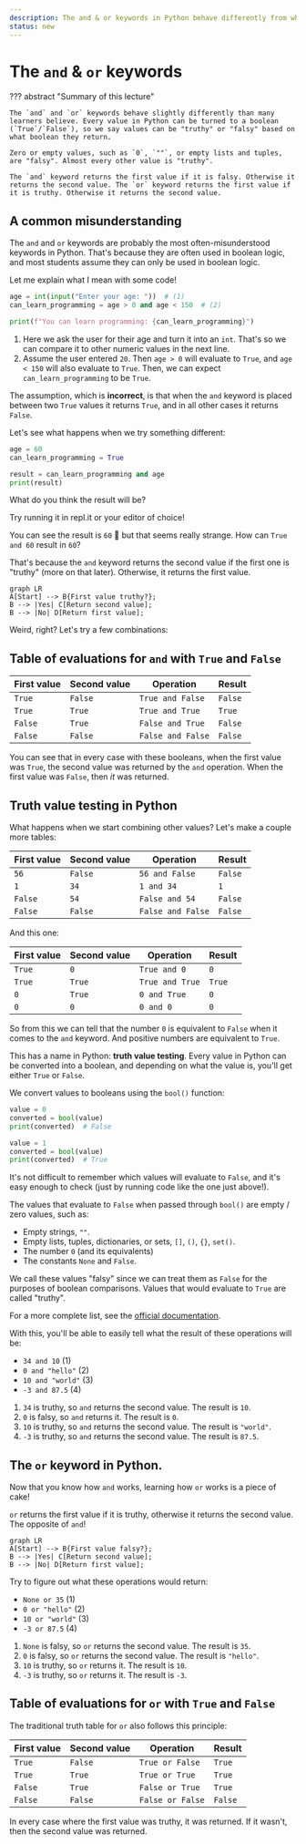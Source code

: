 ```yaml
---
description: The and & or keywords in Python behave differently from what most people think!
status: new
---
```


# The `and` & `or` keywords

??? abstract "Summary of this lecture"

    The `and` and `or` keywords behave slightly differently than many learners believe. Every value in Python can be turned to a boolean (`True`/`False`), so we say values can be "truthy" or "falsy" based on what boolean they return.

    Zero or empty values, such as `0`, `""`, or empty lists and tuples, are "falsy". Almost every other value is "truthy".

    The `and` keyword returns the first value if it is falsy. Otherwise it returns the second value. The `or` keyword returns the first value if it is truthy. Otherwise it returns the second value.

## A common misunderstanding

The `and` and `or` keywords are probably the most often-misunderstood keywords in Python. That's because they are often used in boolean logic, and most students assume they can only be used in boolean logic.

Let me explain what I mean with some code!

```py
age = int(input("Enter your age: "))  # (1)
can_learn_programming = age > 0 and age < 150  # (2)

print(f"You can learn programming: {can_learn_programming}")
```

1. Here we ask the user for their age and turn it into an `int`. That's so we can compare it to other numeric values in the next line.
2. Assume the user entered `20`. Then `age > 0` will evaluate to `True`, and `age < 150` will also evaluate to `True`. Then, we can expect `can_learn_programming` to be `True`.

The assumption, which is **incorrect**, is that when the `and` keyword is placed between two `True` values it returns `True`, and in all other cases it returns `False`.

Let's see what happens when we try something different:

```py
age = 60
can_learn_programming = True

result = can_learn_programming and age
print(result)
```

What do you think the result will be?

Try running it in repl.it or your editor of choice!

You can see the result is `60` 🤔 but that seems really strange. How can `True and 60` result in `60`?

That's because the `and` keyword returns the second value if the first one is "truthy" (more on that later). Otherwise, it returns the first value.

```mermaid
graph LR
A[Start] --> B{First value truthy?};
B --> |Yes| C[Return second value];
B --> |No| D[Return first value];
```

Weird, right? Let's try a few combinations:

## Table of evaluations for `and` with `True` and `False`

| First value | Second value | Operation         | Result  |
| ----------- | ------------ | ----------------- | ------- |
| `True`      | `False`      | `True and False`  | `False` |
| `True`      | `True`       | `True and True`   | `True`  |
| `False`     | `True`       | `False and True`  | `False` |
| `False`     | `False`      | `False and False` | `False` |

You can see that in every case with these booleans, when the first value was `True`, the second value was returned by the `and` operation. When the first value was `False`, then _it_ was returned.

## Truth value testing in Python

What happens when we start combining other values? Let's make a couple more tables:

| First value | Second value | Operation         | Result  |
| ----------- | ------------ | ----------------- | ------- |
| `56`        | `False`      | `56 and False`    | `False` |
| `1`         | `34`         | `1 and 34`        | `1`     |
| `False`     | `54`         | `False and 54`    | `False` |
| `False`     | `False`      | `False and False` | `False` |

And this one:

| First value | Second value | Operation       | Result |
| ----------- | ------------ | --------------- | ------ |
| `True`      | `0`          | `True and 0`    | `0`    |
| `True`      | `True`       | `True and True` | `True` |
| `0`         | `True`       | `0 and True`    | `0`    |
| `0`         | `0`          | `0 and 0`       | `0`    |

So from this we can tell that the number `0` is equivalent to `False` when it comes to the `and` keyword. And positive numbers are equivalent to `True`.

This has a name in Python: **truth value testing**. Every value in Python can be converted into a boolean, and depending on what the value is, you'll get either `True` or `False`.

We convert values to booleans using the `bool()` function:

```py
value = 0
converted = bool(value)
print(converted)  # False
```

```py
value = 1
converted = bool(value)
print(converted)  # True
```

It's not difficult to remember which values will evaluate to `False`, and it's easy enough to check (just by running code like the one just above!).

The values that evaluate to `False` when passed through `bool()` are empty / zero values, such as:

- Empty strings, `""`.
- Empty lists, tuples, dictionaries, or sets, `[]`, `()`, `{}`, `set()`.
- The number `0` (and its equivalents)
- The constants `None` and `False`.

We call these values "falsy" since we can treat them as `False` for the purposes of boolean comparisons. Values that would evaluate to `True` are called "truthy".

For a more complete list, see the [official documentation](https://docs.python.org/3/library/stdtypes.html#truth-value-testing).

With this, you'll be able to easily tell what the result of these operations will be:

<div class="annotate" markdown>

- `34 and 10` (1)
- `0 and "hello"` (2)
- `10 and "world"` (3)
- `-3 and 87.5` (4)

</div>

1. `34` is truthy, so `and` returns the second value. The result is `10`.
2. `0` is falsy, so `and` returns it. The result is `0`.
3. `10` is truthy, so `and` returns the second value. The result is `"world"`.
4. `-3` is truthy, so `and` returns the second value. The result is `87.5`.

## The `or` keyword in Python.

Now that you know how `and` works, learning how `or` works is a piece of cake!

`or` returns the first value if it is truthy, otherwise it returns the second value. The opposite of `and`!

```mermaid
graph LR
A[Start] --> B{First value falsy?};
B --> |Yes| C[Return second value];
B --> |No| D[Return first value];
```

Try to figure out what these operations would return:

<div class="annotate" markdown>

- `None or 35` (1)
- `0 or "hello"` (2)
- `10 or "world"` (3)
- `-3 or 87.5` (4)

</div>

1. `None` is falsy, so `or` returns the second value. The result is `35`.
2. `0` is falsy, so `or` returns the second value. The result is `"hello"`.
3. `10` is truthy, so `or` returns it. The result is `10`.
4. `-3` is truthy, so `or` returns it. The result is `-3`.

## Table of evaluations for `or` with `True` and `False`

The traditional truth table for `or` also follows this principle:

| First value | Second value | Operation        | Result  |
| ----------- | ------------ | ---------------- | ------- |
| `True`      | `False`      | `True or False`  | `True`  |
| `True`      | `True`       | `True or True`   | `True`  |
| `False`     | `True`       | `False or True`  | `True`  |
| `False`     | `False`      | `False or False` | `False` |

In every case where the first value was truthy, it was returned. If it wasn't, then the second value was returned.
